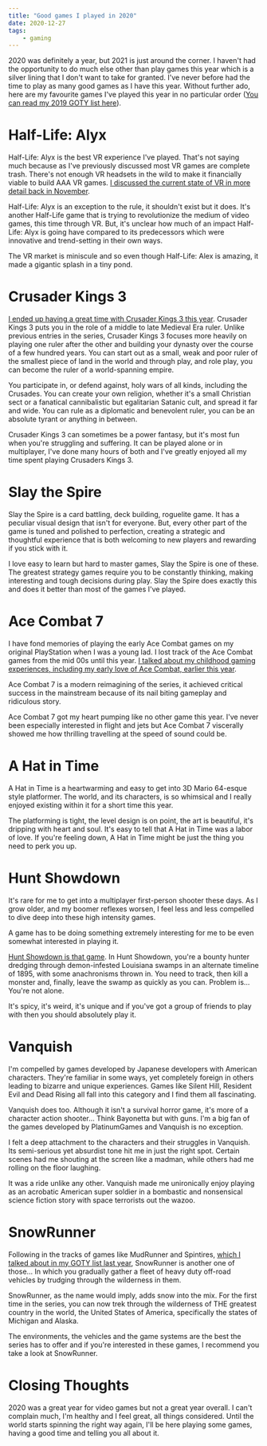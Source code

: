 ```yaml
---
title: "Good games I played in 2020"
date: 2020-12-27
tags:
    - gaming
---
```

2020 was definitely a year, but 2021 is just around the corner. I haven't had the opportunity to do much else other than play games this year which is a silver lining that I don't want to take for granted. I've never before had the time to play as many good games as I have this year. Without further ado, here are my favourite games I've played this year in no particular order ([You can read my 2019 GOTY list here](/blog/2020-01-17/)).


# Half-Life: Alyx
Half-Life: Alyx is the best VR experience I've played. That's not saying much because as I've previously discussed most VR games are complete trash. There's not enough VR headsets in the wild to make it financially viable to build AAA VR games. [I discussed the current state of VR in more detail back in November](/blog/2020-11-07/).

Half-Life: Alyx is an exception to the rule, it shouldn't exist but it does. It's another Half-Life game that is trying to revolutionize the medium of video games, this time through VR. But, it's unclear how much of an impact Half-Life: Alyx is going have compared to its predecessors which were innovative and trend-setting in their own ways.

The VR market is miniscule and so even though Half-Life: Alex is amazing, it made a gigantic splash in a tiny pond.

# Crusader Kings 3
[I ended up having a great time with Crusader Kings 3 this year](/blog/2020-09-13/#a-game-im-currently-playing). Crusader Kings 3 puts you in the role of a middle to late Medieval Era ruler. Unlike previous entries in the series, Crusader Kings 3 focuses more heavily on playing one ruler after the other and building your dynasty over the course of a few hundred years. You can start out as a small, weak and poor ruler of the smallest piece of land in the world and through play, and role play, you can become the ruler of a world-spanning empire.

You participate in, or defend against, holy wars of all kinds, including the Crusades. You can create your own religion, whether it's a small Christian sect or a fanatical cannibalistic but egalitarian Satanic cult, and spread it far and wide. You can rule as a diplomatic and benevolent ruler, you can be an absolute tyrant or anything in between.

Crusader Kings 3 can sometimes be a power fantasy, but it's most fun when you're struggling and suffering. It can be played alone or in multiplayer, I've done many hours of both and I've greatly enjoyed all my time spent playing Crusaders Kings 3.

# Slay the Spire
Slay the Spire is a card battling, deck building, roguelite game. It has a peculiar visual design that isn't for everyone. But, every other part of the game is tuned and polished to perfection, creating a strategic and thoughtful experience that is both welcoming to new players and rewarding if you stick with it.

I love easy to learn but hard to master games, Slay the Spire is one of these. The greatest strategy games require you to be constantly thinking, making interesting and tough decisions during play. Slay the Spire does exactly this and does it better than most of the games I've played.

# Ace Combat 7
I have fond memories of playing the early Ace Combat games on my original PlayStation when I was a young lad. I lost track of the Ace Combat games from the mid 00s until this year. [I talked about my childhood gaming experiences, including my early love of Ace Combat, earlier this year](/blog/2020-09-13/#favorite-game-ive-played-this-year).

Ace Combat 7 is a modern reimagining of the series, it achieved critical success in the mainstream because of its nail biting gameplay and ridiculous story.

Ace Combat 7 got my heart pumping like no other game this year. I've never been especially interested in flight and jets but Ace Combat 7 viscerally showed me how thrilling travelling at the speed of sound could be.

# A Hat in Time
A Hat in Time is a heartwarming and easy to get into 3D Mario 64-esque style platformer. The world, and its characters, is so whimsical and I really enjoyed existing within it for a short time this year.

The platforming is tight, the level design is on point, the art is beautiful, it's dripping with heart and soul. It's easy to tell that A Hat in Time was a labor of love. If you're feeling down, A Hat in Time might be just the thing you need to perk you up.

# Hunt Showdown
It's rare for me to get into a multiplayer first-person shooter these days. As I grow older, and my boomer reflexes worsen, I feel less and less compelled to dive deep into these high intensity games.

A game has to be doing something extremely interesting for me to be even somewhat interested in playing it.

[Hunt Showdown is that game](/blog/2020-09-04/). In Hunt Showdown, you're a bounty hunter dredging through demon-infested Louisiana swamps in an alternate timeline of 1895, with some anachronisms thrown in. You need to track, then kill a monster and, finally, leave the swamp as quickly as you can. Problem is… You're not alone.

It's spicy, it's weird, it's unique and if you've got a group of friends to play with then you should absolutely play it.

# Vanquish
I'm compelled by games developed by Japanese developers with American characters. They're familiar in some ways, yet completely foreign in others leading to bizarre and unique experiences. Games like Silent Hill, Resident Evil and Dead Rising all fall into this category and I find them all fascinating.

Vanquish does too. Although it isn't a survival horror game, it's more of a character action shooter… Think Bayonetta but with guns. I'm a big fan of the games developed by PlatinumGames and Vanquish is no exception.

I felt a deep attachment to the characters and their struggles in Vanquish. Its semi-serious yet absurdist tone hit me in just the right spot. Certain scenes had me shouting at the screen like a madman, while others had me rolling on the floor laughing.

It was a ride unlike any other. Vanquish made me unironically enjoy playing as an acrobatic American super soldier in a bombastic and nonsensical science fiction story with space terrorists out the wazoo.

# SnowRunner
Following in the tracks of games like MudRunner and Spintires, [which I talked about in my GOTY list last year](/blog/2020-01-17/#mudrunner), SnowRunner is another one of those... In which you gradually gather a fleet of heavy duty off-road vehicles by trudging through the wilderness in them.

SnowRunner, as the name would imply, adds snow into the mix. For the first time in the series, you can now trek through the wilderness of THE greatest country in the world, the United States of America, specifically the states of Michigan and Alaska.

The environments, the vehicles and the game systems are the best the series has to offer and if you're interested in these games, I recommend you take a look at SnowRunner.

# Closing Thoughts
2020 was a great year for video games but not a great year overall. I can't complain much, I'm healthy and I feel great, all things considered. Until the world starts spinning the right way again, I'll be here playing some games, having a good time and telling you all about it.
